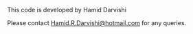 
This code is developed by Hamid Darvishi

Please contact <Hamid.R.Darvishi@hotmail.com> for any queries.
